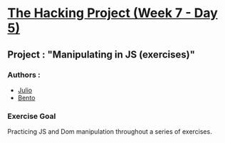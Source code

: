 # [The Hacking Project (Week 7 - Day 5)](https://www.thehackingproject.org/fr)

## Project : "Manipulating in JS (exercises)"

### Authors :
- [Julio](https://github.com/Popikadir)
- [Bento](https://github.com/davidBentoPereira)

### Exercise Goal
Practicing JS and Dom manipulation throughout a series of exercises.
